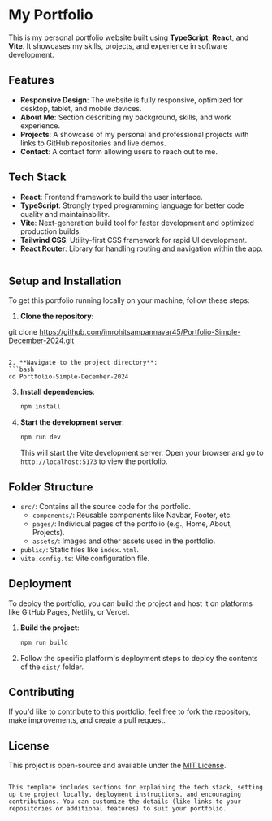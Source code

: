 
# My Portfolio

This is my personal portfolio website built using **TypeScript**, **React**, and **Vite**. It showcases my skills, projects, and experience in software development.

## Features

- **Responsive Design**: The website is fully responsive, optimized for desktop, tablet, and mobile devices.
- **About Me**: Section describing my background, skills, and work experience.
- **Projects**: A showcase of my personal and professional projects with links to GitHub repositories and live demos.
- **Contact**: A contact form allowing users to reach out to me.

## Tech Stack

- **React**: Frontend framework to build the user interface.
- **TypeScript**: Strongly typed programming language for better code quality and maintainability.
- **Vite**: Next-generation build tool for faster development and optimized production builds.
- **Tailwind CSS**: Utility-first CSS framework for rapid UI development.
- **React Router**: Library for handling routing and navigation within the app.


```

```
## Setup and Installation

To get this portfolio running locally on your machine, follow these steps:

1. **Clone the repository**:

git clone https://github.com/imrohitsampannavar45/Portfolio-Simple-December-2024.git
   ```

2. **Navigate to the project directory**:
   ```bash
   cd Portfolio-Simple-December-2024
   ```

3. **Install dependencies**:
   ```bash
   npm install
   ```

4. **Start the development server**:
   ```bash
   npm run dev
   ```

   This will start the Vite development server. Open your browser and go to `http://localhost:5173` to view the portfolio.

## Folder Structure

- `src/`: Contains all the source code for the portfolio.
  - `components/`: Reusable components like Navbar, Footer, etc.
  - `pages/`: Individual pages of the portfolio (e.g., Home, About, Projects).
  - `assets/`: Images and other assets used in the portfolio.
- `public/`: Static files like `index.html`.
- `vite.config.ts`: Vite configuration file.

## Deployment

To deploy the portfolio, you can build the project and host it on platforms like GitHub Pages, Netlify, or Vercel.

1. **Build the project**:
   ```bash
   npm run build
   ```

2. Follow the specific platform's deployment steps to deploy the contents of the `dist/` folder.

## Contributing

If you'd like to contribute to this portfolio, feel free to fork the repository, make improvements, and create a pull request.

## License

This project is open-source and available under the [MIT License](LICENSE).
```

This template includes sections for explaining the tech stack, setting up the project locally, deployment instructions, and encouraging contributions. You can customize the details (like links to your repositories or additional features) to suit your portfolio.
